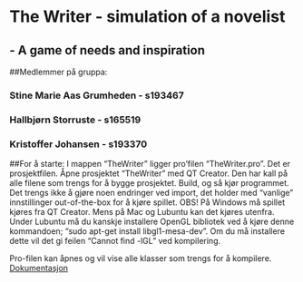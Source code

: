 # The Writer - simulation of a novelist
## - A game of needs and inspiration
##Medlemmer på gruppa:
### Stine Marie Aas Grumheden - s193467
### Hallbjørn Storruste - s165519
### Kristoffer Johansen - s193370

##For å starte:
I mappen “TheWriter” ligger pro’filen “TheWriter.pro”. Det er prosjektfilen. Åpne prosjektet “TheWriter” med QT Creator. Den har kall på alle filene som trengs for å bygge prosjektet. Build, og så kjør programmet. Det trengs ikke å gjøre noen endringer ved import, det holder med “vanlige” innstillinger out-of-the-box for å kjøre spillet. 
OBS! På Windows må spillet kjøres fra QT Creator. Mens på Mac og Lubuntu kan det kjøres utenfra.
Under Lubuntu må du kanskje installere OpenGL bibliotek ved å kjøre denne kommandoen; “sudo apt-get install libgl1-mesa-dev”. Om du må installere dette vil det gi feilen “Cannot find -lGL” ved kompilering.

Pro-filen kan åpnes og vil vise alle klasser som trengs for å kompilere.
[Dokumentasjon](./Documentation/The%20Writer%20-%20Dokumentasjon.pdf)